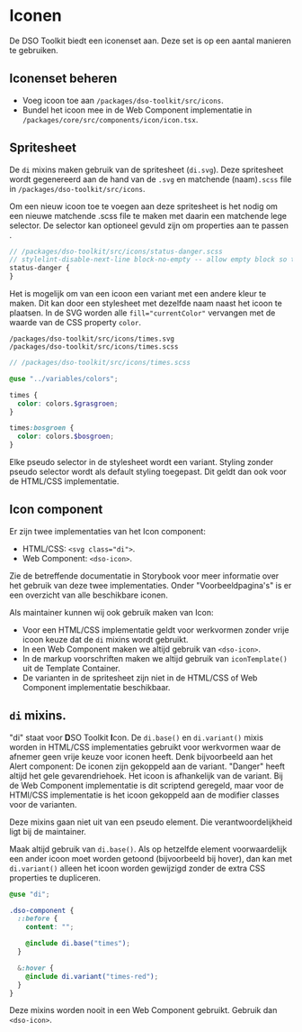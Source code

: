 # Iconen

De DSO Toolkit biedt een iconenset aan. Deze set is op een aantal manieren te gebruiken.

## Iconenset beheren

- Voeg icoon toe aan `/packages/dso-toolkit/src/icons`.
- Bundel het icoon mee in de Web Component implementatie in `/packages/core/src/components/icon/icon.tsx`.

## Spritesheet

De `di` mixins maken gebruik van de spritesheet (`di.svg`). Deze spritesheet wordt gegenereerd aan de hand van de `.svg` en matchende (naam)`.scss` file in `/packages/dso-toolkit/src/icons`. 

Om een nieuw icoon toe te voegen aan deze spritesheet is het nodig om een nieuwe matchende .scss file te maken met daarin een matchende lege selector. De selector kan optioneel gevuld zijn om properties aan te passen .
```scss
// /packages/dso-toolkit/src/icons/status-danger.scss
// stylelint-disable-next-line block-no-empty -- allow empty block so that this icon is rendered in di.svg
status-danger {
}
```

Het is mogelijk om van een icoon een variant met een andere kleur te maken. Dit kan door een stylesheet met dezelfde naam naast het icoon te plaatsen. In de SVG worden alle `fill="currentColor"` vervangen met de waarde van de CSS property `color`.

```
/packages/dso-toolkit/src/icons/times.svg
/packages/dso-toolkit/src/icons/times.scss
```

```scss
// /packages/dso-toolkit/src/icons/times.scss

@use "../variables/colors";

times {
  color: colors.$grasgroen;
}

times:bosgroen {
  color: colors.$bosgroen;
}
```

Elke pseudo selector in de stylesheet wordt een variant. Styling zonder pseudo selector wordt als default styling toegepast. Dit geldt dan ook voor de HTML/CSS implementatie.

## Icon component

Er zijn twee implementaties van het Icon component:

- HTML/CSS: `<svg class="di">`.
- Web Component: `<dso-icon>`.

Zie de betreffende documentatie in Storybook voor meer informatie over het gebruik van deze twee implementaties. Onder "Voorbeeldpagina's" is er een overzicht van alle beschikbare iconen.

Als maintainer kunnen wij ook gebruik maken van Icon:

- Voor een HTML/CSS implementatie geldt voor werkvormen zonder vrije icoon keuze dat de `di` mixins wordt gebruikt.
- In een Web Component maken we altijd gebruik van `<dso-icon>`.
- In de markup voorschriften maken we altijd gebruik van `iconTemplate()` uit de Template Container.
- De varianten in de spritesheet zijn niet in de HTML/CSS of Web Component implementatie beschikbaar.

## `di` mixins.

"di" staat voor **D**SO Toolkit **I**con. De `di.base()` en `di.variant()` mixis worden in HTML/CSS implementaties gebruikt voor werkvormen waar de afnemer geen vrije keuze voor iconen heeft. Denk bijvoorbeeld aan het Alert component: De iconen zijn gekoppeld aan de variant. "Danger" heeft altijd het gele gevarendriehoek. Het icoon is afhankelijk van de variant. Bij de Web Component implementatie is dit scriptend geregeld, maar voor de HTMl/CSS implementatie is het icoon gekoppeld aan de modifier classes voor de varianten.

Deze mixins gaan niet uit van een pseudo element. Die verantwoordelijkheid ligt bij de maintainer.

Maak altijd gebruik van `di.base()`. Als op hetzelfde element voorwaardelijk een ander icoon moet worden getoond (bijvoorbeeld bij hover), dan kan met `di.variant()` alleen het icoon worden gewijzigd zonder de extra CSS properties te dupliceren.

```scss
@use "di";

.dso-component {
  ::before {
    content: "";

    @include di.base("times");
  }

  &:hover {
    @include di.variant("times-red");
  }
}
```

Deze mixins worden nooit in een Web Component gebruikt. Gebruik dan `<dso-icon>`.
